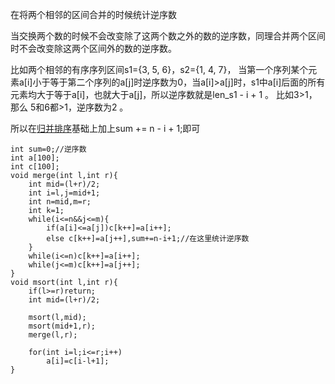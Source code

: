 在将两个相邻的区间合并的时候统计逆序数

当交换两个数的时候不会改变除了这两个数之外的数的逆序数，同理合并两个区间时不会改变除这两个区间外的数的逆序数。


比如两个相邻的有序序列区间s1={3, 5, 6}，s2={1, 4, 7}，
当第一个序列某个元素a[i]小于等于第二个序列的a[j]时逆序数为0，当a[i]>a[j]时，s1中a[i]后面的所有元素均大于等于a[i]，也就大于a[j]，所以逆序数就是len_s1 - i + 1 。
比如3>1，那么 5和6都>1，逆序数为2 。

所以在[归并排序](https://github.com/poluner/blog/blob/master/acm/data-structure/%E5%BD%92%E5%B9%B6%E6%8E%92%E5%BA%8F.md)基础上加上sum += n - i + 1;即可

```
int sum=0;//逆序数
int a[100];
int c[100];
void merge(int l,int r){
    int mid=(l+r)/2;
    int i=l,j=mid+1;
    int n=mid,m=r;
    int k=1;
    while(i<=n&&j<=m){
        if(a[i]<=a[j])c[k++]=a[i++];
        else c[k++]=a[j++],sum+=n-i+1;//在这里统计逆序数
    }
    while(i<=n)c[k++]=a[i++];
    while(j<=m)c[k++]=a[j++];
}
void msort(int l,int r){
    if(l>=r)return;
    int mid=(l+r)/2;

    msort(l,mid);
    msort(mid+1,r);
    merge(l,r);

    for(int i=l;i<=r;i++)
        a[i]=c[i-l+1];
}
```

